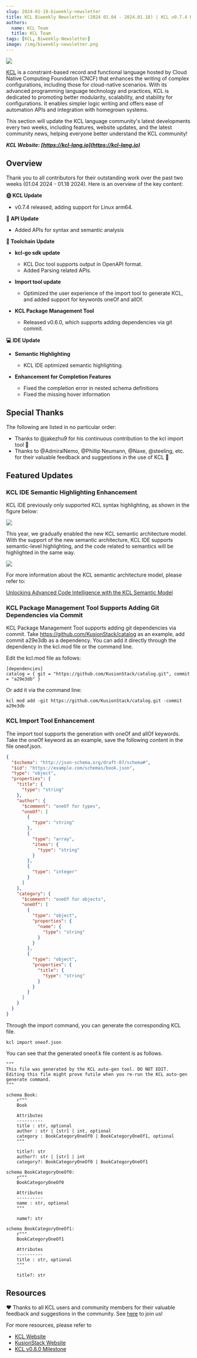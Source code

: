 ```yaml
---
slug: 2024-01-18-biweekly-newsletter
title: KCL Biweekly Newsletter (2024 01.04 - 2024.01.18) | KCL v0.7.4 Released!
authors:
  name: KCL Team
  title: KCL Team
tags: [KCL, Biweekly-Newsletter]
image: /img/biweekly-newsletter.png
---
```


![](/img/biweekly-newsletter.png)

[KCL](https://github.com/kcl-lang) is a constraint-based record and functional language hosted by Cloud Native Computing Foundation (CNCF) that enhances the writing of complex configurations, including those for cloud-native scenarios. With its advanced programming language technology and practices, KCL is dedicated to promoting better modularity, scalability, and stability for configurations. It enables simpler logic writing and offers ease of automation APIs and integration with homegrown systems.

This section will update the KCL language community's latest developments every two weeks, including features, website updates, and the latest community news, helping everyone better understand the KCL community!

**_KCL Website: [https://kcl-lang.io](https://kcl-lang.io)_**

## Overview

Thank you to all contributors for their outstanding work over the past two weeks (01.04 2024 - 01.18 2024). Here is an overview of the key content:

**🌞 KCL Update**

- v0.7.4 released, adding support for Linux arm64.

**🎁 API Update**

- Added APIs for syntax and semantic analysis

**🔧 Toolchain Update**

- **kcl-go sdk update**

  - KCL Doc tool supports output in OpenAPI format.
  - Added Parsing related APIs.

- **Import tool update**

  - Optimized the user experience of the import tool to generate KCL, and added support for keywords oneOf and allOf.

- **KCL Package Management Tool**
  - Released v0.6.0, which supports adding dependencies via git commit.

**💻 IDE Update**

- **Semantic Highlighting**

  - KCL IDE optimized semantic highlighting.

- **Enhancement for Completion Features**
  - Fixed the completion error in nested schema definitions
  - Fixed the missing hover information

## Special Thanks

The following are listed in no particular order:

- Thanks to @jakezhu9 for his continuous contribution to the kcl import tool 🤝
- Thanks to @AdmiralNemo, @Phillip Neumann, @Naxe, @steeling, etc. for their valuable feedback and suggestions in the use of KCL 🙌

## Featured Updates

### KCL IDE Semantic Highlighting Enhancement

KCL IDE previously only supported KCL syntax highlighting, as shown in the figure below:

![](/img/blog/2024-01-18-biweekly-newsletter/old-ide.png)

This year, we gradually enabled the new KCL semantic architecture model. With the support of the new semantic architecture, KCL IDE supports semantic-level highlighting, and the code related to semantics will be highlighted in the same way.

![](/img/blog/2024-01-18-biweekly-newsletter/new-ide.png)

For more information about the KCL semantic architecture model, please refer to:

[Unlocking Advanced Code Intelligence with the KCL Semantic Model](https://kcl-lang.io/blog/2023-12-09-kcl-new-semantic-model)

### KCL Package Management Tool Supports Adding Git Dependencies via Commit

KCL Package Management Tool supports adding git dependencies via commit.
Take https://github.com/KusionStack/catalog as an example, add commit a29e3db as a dependency. You can add it directly through the dependency in the kcl.mod file or the command line.

Edit the kcl.mod file as follows:

```
[dependencies]
catalog = { git = "https://github.com/KusionStack/catalog.git", commit = "a29e3db" }
```

Or add it via the command line:

```
kcl mod add -git https://github.com/KusionStack/catalog.git -commit a29e3db
```

### KCL Import Tool Enhancement

The import tool supports the generation with oneOf and allOf keywords. Take the oneOf keyword as an example, save the following content in the file oneof.json.

```json
{
  "$schema": "http://json-schema.org/draft-07/schema#",
  "$id": "https://example.com/schemas/book.json",
  "type": "object",
  "properties": {
    "title": {
      "type": "string"
    },
    "author": {
      "$comment": "oneOf for types",
      "oneOf": [
        {
          "type": "string"
        },
        {
          "type": "array",
          "items": {
            "type": "string"
          }
        },
        {
          "type": "integer"
        }
      ]
    },
    "category": {
      "$comment": "oneOf for objects",
      "oneOf": [
        {
          "type": "object",
          "properties": {
            "name": {
              "type": "string"
            }
          }
        },
        {
          "type": "object",
          "properties": {
            "title": {
              "type": "string"
            }
          }
        }
      ]
    }
  }
}
```

Through the import command, you can generate the corresponding KCL file.

```
kcl import oneof.json
```

You can see that the generated oneof.k file content is as follows.

```kcl
"""
This file was generated by the KCL auto-gen tool. DO NOT EDIT.
Editing this file might prove futile when you re-run the KCL auto-gen generate command.
"""

schema Book:
    r"""
    Book

    Attributes
    ----------
    title : str, optional
    author : str | [str] | int, optional
    category : BookCategoryOneOf0 | BookCategoryOneOf1, optional
    """

    title?: str
    author?: str | [str] | int
    category?: BookCategoryOneOf0 | BookCategoryOneOf1

schema BookCategoryOneOf0:
    r"""
    BookCategoryOneOf0

    Attributes
    ----------
    name : str, optional
    """

    name?: str

schema BookCategoryOneOf1:
    r"""
    BookCategoryOneOf1

    Attributes
    ----------
    title : str, optional
    """

    title?: str
```

## Resources

❤️ Thanks to all KCL users and community members for their valuable feedback and suggestions in the community. See [here](https://github.com/kcl-lang/community) to join us!

For more resources, please refer to

- [KCL Website](https://kcl-lang.io/)
- [KusionStack Website](https://kusionstack.io/)
- [KCL v0.8.0 Milestone](https://github.com/kcl-lang/kcl/milestone/8)
